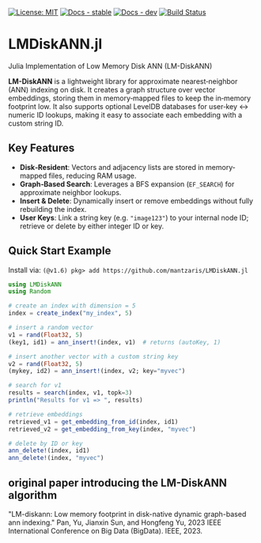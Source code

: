 [![License: MIT](https://img.shields.io/badge/License-MIT-green.svg)](LICENSE) 
[![Docs - stable](https://img.shields.io/badge/docs-stable-blue.svg)](https://mantzaris.github.io/LMDiskANN.jl/stable)<!-- [![Documentation](https://img.shields.io/badge/docs-stable-blue.svg)](https://mantzaris.github.io/LMDiskANN.jl/)  -->
[![Docs - dev](https://img.shields.io/badge/docs-dev-blue.svg)](https://mantzaris.github.io/LMDiskANN.jl/dev)
[![Build Status](https://github.com/mantzaris/LMDiskANN.jl/actions/workflows/ci.yml/badge.svg?branch=main&refresh=1)](https://github.com/mantzaris/LMDiskANN.jl/actions)

# LMDiskANN.jl
Julia Implementation of Low Memory Disk ANN (LM-DiskANN)

**LM-DiskANN** is a lightweight library for approximate nearest‐neighbor (ANN) indexing on disk. It creates a graph structure over vector embeddings, storing them in memory‐mapped files to keep the in‐memory footprint low. It also supports optional LevelDB databases for user‐key ↔ numeric ID lookups, making it easy to associate each embedding with a custom string ID.

## Key Features
- **Disk‐Resident**: Vectors and adjacency lists are stored in memory‐mapped files, reducing RAM usage.
- **Graph‐Based Search**: Leverages a BFS expansion (`EF_SEARCH`) for approximate neighbor lookups.
- **Insert & Delete**: Dynamically insert or remove embeddings without fully rebuilding the index.
- **User Keys**: Link a string key (e.g. `"image123"`) to your internal node ID; retrieve or delete by either integer ID or key.

## Quick Start Example


Install via: `(@v1.6) pkg> add https://github.com/mantzaris/LMDiskANN.jl`

```julia
using LMDiskANN
using Random

# create an index with dimension = 5
index = create_index("my_index", 5)

# insert a random vector
v1 = rand(Float32, 5)
(key1, id1) = ann_insert!(index, v1)  # returns (autoKey, 1)

# insert another vector with a custom string key
v2 = rand(Float32, 5)
(mykey, id2) = ann_insert!(index, v2; key="myvec")

# search for v1
results = search(index, v1, topk=3)
println("Results for v1 => ", results)

# retrieve embeddings
retrieved_v1 = get_embedding_from_id(index, id1)
retrieved_v2 = get_embedding_from_key(index, "myvec")

# delete by ID or key
ann_delete!(index, id1)
ann_delete!(index, "myvec")
```

## original paper introducing the LM-DiskANN algorithm
"LM-diskann: Low memory footprint in disk-native dynamic graph-based ann indexing." Pan, Yu, Jianxin Sun, and Hongfeng Yu, 2023 IEEE International Conference on Big Data (BigData). IEEE, 2023.
